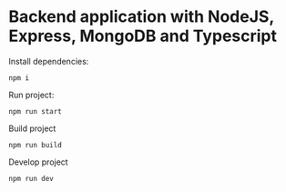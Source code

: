 # Backend application with NodeJS, Express, MongoDB and Typescript

Install dependencies: 

```
npm i
```

Run project:

```
npm run start
```

Build project
```
npm run build
```

Develop project
```
npm run dev
```
